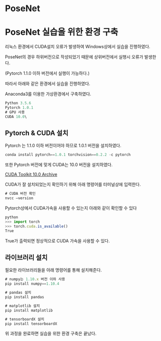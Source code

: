 # PoseNet

# PoseNet 실습을 위한 환경 구축

리눅스 환경에서 CUDA설치 오류가 발생하여 Windows상에서 실습을 진행하였다.

PoseNet의 경우 하위버전으로 작성되었기 때문에 상위버전에서 실행시 오류가 발생한다.

(Pytorch 1.1.0 이하 버전에서 실행이 가능하다.)

따라서 아래와 같은 환경에서 실습을 진행하였다.

Anaconda3를 이용한 가상환경에서 구축하였다.

```jsx
Python 3.5.6
Pytorch 1.0.1
# GPU 사용
CUDA 10.0\
```

## Pytorch & CUDA 설치

Pytorch 는 1.1.0 이하 버전이어야 하므로 1.0.1 버전을 설치하였다.

```jsx
conda install pytorch==1.0.1 torchvision==0.2.2 -c pytorch
```

또한 Pytorch 버전에 맞게 CUDA는 10.0 버전을 설치하였다.

[CUDA Toolkit 10.0 Archive](https://developer.nvidia.com/cuda-10.0-download-archive)

 CUDA가 잘 설치되었는지 확인하기 위해 아래 명령어를 터미널상에 입력한다.

```jsx
# CUDA 버전 확인
nvcc —version
```

Pytorch상에서 CUDA가속을 사용할 수 있는지 아래와 같이 확인할 수 있다

```jsx
python
>>> import torch
>>> torch.cuda.is_available()
True
```

True가 출력되면 정상적으로 CUDA 가속을 사용할 수 있다.

## 라이브러리 설치

필요한 라이브러리들을 아래 명령어를 통해 설치해준다.

```jsx
# numpy는 1.10.x 버전 이하 사용
pip install numpy==1.10.4

# pandas 설치
pip install pandas

# matplotlib 설치
pip install matplotlib

# tensorboardX 설치
pip install tensorboardX
```

위 과정을 완료하면 실습을 위한 환경 구축은 끝났다.
